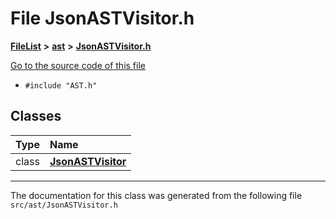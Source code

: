 

# File JsonASTVisitor.h



[**FileList**](files.md) **>** [**ast**](dir_203e5988f1ed315d29383d699972de6f.md) **>** [**JsonASTVisitor.h**](JsonASTVisitor_8h.md)

[Go to the source code of this file](JsonASTVisitor_8h_source.md)



* `#include "AST.h"`















## Classes

| Type | Name |
| ---: | :--- |
| class | [**JsonASTVisitor**](classJsonASTVisitor.md) <br> |



















































------------------------------
The documentation for this class was generated from the following file `src/ast/JsonASTVisitor.h`

